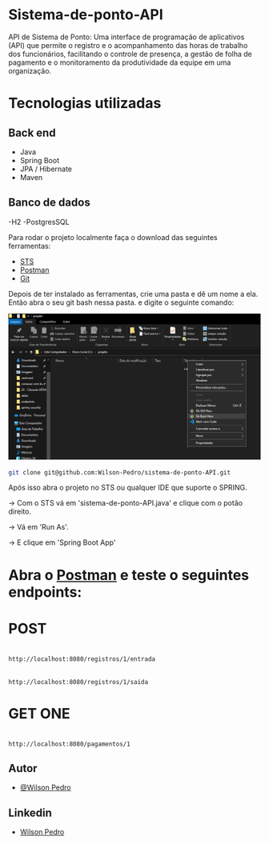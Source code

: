 # Sistema-de-ponto-API
API de Sistema de Ponto: Uma interface de programação de aplicativos (API) que permite o registro e o acompanhamento das horas de trabalho dos funcionários, 
facilitando o controle de presença, a gestão de folha de pagamento e o monitoramento da produtividade da equipe em uma organização.

# Tecnologias utilizadas
## Back end
- Java
- Spring Boot
- JPA / Hibernate
- Maven

## Banco de dados
-H2 
-PostgresSQL

Para rodar o projeto localmente faça o download das seguintes ferramentas:

- [STS](https://spring.io.xy2401.com/tools3/sts/all/)
- [Postman](https://www.postman.com/downloads/)
- [Git](https://git-scm.com/downloads)

Depois de ter instalado as ferramentas, crie uma pasta e dê um nome a ela. Então abra o seu git bash nessa pasta. e digite o seguinte comando:

![ABRIR-GIT-BASH](https://github.com/Wilson-Pedro/images/blob/main/git-bash/abrir-git-bash.png)

```bash
git clone git@github.com:Wilson-Pedro/sistema-de-ponto-API.git
```

Após isso abra o projeto no STS ou qualquer IDE que suporte o SPRING.

-> Com o STS vá em 'sistema-de-ponto-API.java' e clique com o potão direito.

-> Vá em 'Run As'.

-> E clique em 'Spring Boot App'

# Abra o [Postman](https://www.postman.com/downloads/) e teste o seguintes endpoints:
# POST
```

http://localhost:8080/registros/1/entrada

```

```

http://localhost:8080/registros/1/saida

```

# GET ONE
```

http://localhost:8080/pagamentos/1

```

## Autor

- [@Wilson Pedro](https://github.com/Wilson-Pedro)

## Linkedin
- [Wilson Pedro](https://www.linkedin.com/in/wilson-pedro-976333226/)
